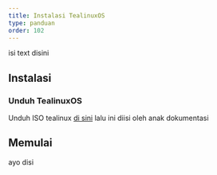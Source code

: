 ```yaml
---
title: Instalasi TealinuxOS
type: panduan
order: 102
---
```


isi text disini

## Instalasi

### Unduh TealinuxOS

Unduh ISO tealinux  [di sini](http://pinguin.dinus.ac.id/iso/tealinuxos/)
lalu ini diisi oleh anak dokumentasi

## Memulai

ayo disi

